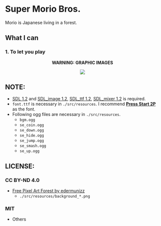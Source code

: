 # Super Morio Bros.
Morio is Japanese living in a forest.

## What I can
### 1. To let you play
<p align="center">
  <strong>WARNING: GRAPHIC IMAGES</strong>
</p>
<p align="center">
  <img src="demo.gif">
</p>

## NOTE:
- [SDL 1.2](https://www.libsdl.org/download-1.2.php) and [SDL_image 1.2](https://www.libsdl.org/projects/SDL_image/release-1.2.html), [SDL_ttf 1.2](https://www.libsdl.org/projects/SDL_ttf/release-1.2.html), [SDL_mixer 1.2](https://www.libsdl.org/projects/SDL_mixer/release-1.2.html) is required.
- `font.ttf` is necessary in `./src/resources`. I recommend **[Press Start 2P](https://fonts.google.com/specimen/Press+Start+2P)** as the font.
- Following ogg files are necessary in `./src/resources`.
  - `bgm.ogg`
  - `se_coin.ogg`
  - `se_down.ogg`
  - `se_hide.ogg`
  - `se_jump.ogg`
  - `se_smash.ogg`
  - `se_up.ogg`
  
## LICENSE:
### CC BY-ND 4.0
- [Free Pixel Art Forest by edermunizz](https://edermunizz.itch.io/free-pixel-art-forest)
  - `./src/resources/background_*.png`
  
### MIT
- Others
